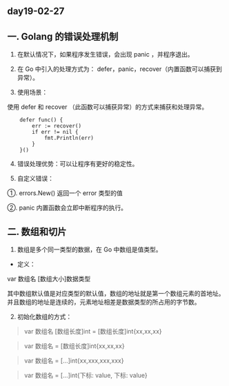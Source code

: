 day19-02-27
---
## 一. Golang 的错误处理机制 ##

1. 在默认情况下，如果程序发生错误，会出现 panic ，并程序退出。

2. 在 Go 中引入的处理方式为： defer，panic，recover（内置函数可以捕获到异常）。

3. 使用场景：

使用 defer 和 recover （此函数可以捕获异常）的方式来捕获和处理异常。

```
	defer func() {
		err := recover()
		if err != nil {
			fmt.Println(err)
		}
	}()
```

4. 错误处理优势：可以让程序有更好的稳定性。

5. 自定义错误：

①. errors.New() 返回一个 error 类型的值

②. panic 内置函数会立即中断程序的执行。

## 二. 数组和切片 ##

1. 数组是多个同一类型的数据，在 Go 中数组是值类型。

- 定义：

var 数组名 [数组大小]数据类型

其中数组默认值是对应类型的默认值，数组的地址就是第一个数组元素的首地址。并且数组的地址是连续的，元素地址相差是数据类型的所占用的字节数。

2. 初始化数组的方式：

> var 数组名 [数组长度]int = [数组长度]int{xx,xx,xx}

> var 数组名 = [数组长度]int{xx,xx,xx}

> var 数组名 = [...]int{xx,xxx,xxx,xxx}

> var 数组名 = [...]int{下标: value, 下标: value}
